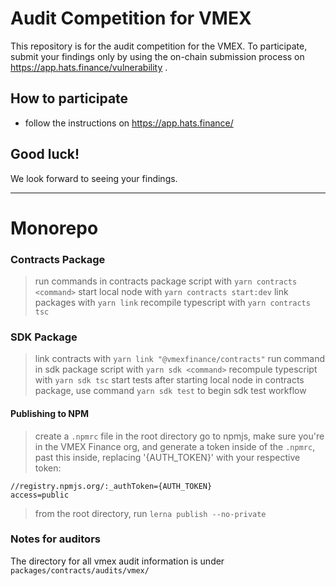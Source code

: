 # Audit Competition for VMEX
This repository is for the audit competition for the VMEX.
To participate, submit your findings only by using the on-chain submission process on https://app.hats.finance/vulnerability .
## How to participate
- follow the instructions on https://app.hats.finance/
## Good luck!
We look forward to seeing your findings.
* * *
# Monorepo

### Contracts Package

> run commands in contracts package script with `yarn contracts <command>`
> start local node with `yarn contracts start:dev`
> link packages with `yarn link`
> recompile typescript with `yarn contracts tsc`

### SDK Package

> link contracts with `yarn link "@vmexfinance/contracts"`
> run command in sdk package script with `yarn sdk <command>`
> recompule typescript with `yarn sdk tsc`
> start tests after starting local node in contracts package, use command `yarn sdk test` to begin sdk test workflow

#### Publishing to NPM

> create a `.npmrc` file in the root directory
> go to npmjs, make sure you're in the VMEX Finance org, and generate a token
> inside of the `.npmrc`, past this inside, replacing '{AUTH_TOKEN}' with your respective token:

```
//registry.npmjs.org/:_authToken={AUTH_TOKEN}
access=public
```

> from the root directory, run `lerna publish --no-private`

### Notes for auditors

The directory for all vmex audit information is under `packages/contracts/audits/vmex/`
